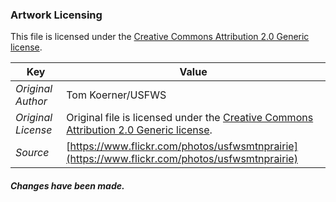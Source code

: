 ### Artwork Licensing

This file is licensed under the [Creative Commons Attribution 2.0 Generic license](https://creativecommons.org/licenses/by/2.0/deed.en).

| Key         | Value     |
| ----------- | ----------|
| *Original Author*    | Tom Koerner/USFWS |
| *Original License*   | Original file is licensed under the [Creative Commons Attribution 2.0 Generic license](https://creativecommons.org/licenses/by/2.0/deed.en). |
| *Source*   | [https://www.flickr.com/photos/usfwsmtnprairie](https://www.flickr.com/photos/usfwsmtnprairie)  |

##### Changes have been made.
